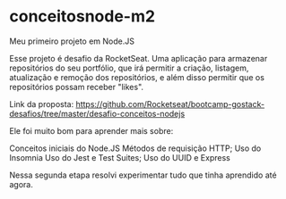 # conceitosnode-m2
Meu primeiro projeto em Node.JS

Esse projeto é desafio da RocketSeat. Uma aplicação para armazenar repositórios do seu portfólio, que irá permitir a criação, listagem, atualização e remoção dos repositórios, e além disso permitir que os repositórios possam receber "likes".

Link da proposta: https://github.com/Rocketseat/bootcamp-gostack-desafios/tree/master/desafio-conceitos-nodejs

Ele foi muito bom para aprender mais sobre:

Conceitos iniciais do Node.JS
Métodos de requisição HTTP;
Uso do Insomnia
Uso do Jest e Test Suites;
Uso do UUID e Express

Nessa segunda etapa resolvi experimentar tudo que tinha aprendido até agora. 
